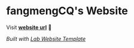 
# fangmengCQ's Website

Visit **[website url](#)** 🚀

_Built with [Lab Website Template](https://greene-lab.gitbook.io/lab-website-template-docs)_
